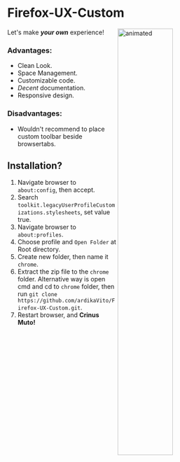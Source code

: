 # Firefox-UX-Custom
<img align="right" width="50%" src="https://media.giphy.com/media/OyHJuBRcdejseJu98s/giphy.gif" alt="animated" />

Let's make ***your own*** experience!

### Advantages:
- Clean Look.
- Space Management.
- Customizable code.
- *Decent* documentation.
- Responsive design.
    
### Disadvantages:
- Wouldn't recommend to place custom toolbar beside browsertabs.<br>

## Installation?
1. Navigate browser to `about:config`, then accept.
2. Search `toolkit.legacyUserProfileCustomizations.stylesheets`, set value true.
3. Navigate browser to `about:profiles`.
4. Choose profile and `Open Folder` at Root directory.
5. Create new folder, then name it `chrome`.
6. Extract the zip file to the `chrome` folder. Alternative way is open cmd and cd to `chrome` folder, then run `git clone https://github.com/ardikaVito/Firefox-UX-Custom.git`.
7. Restart browser, and **Crinus Muto!**
